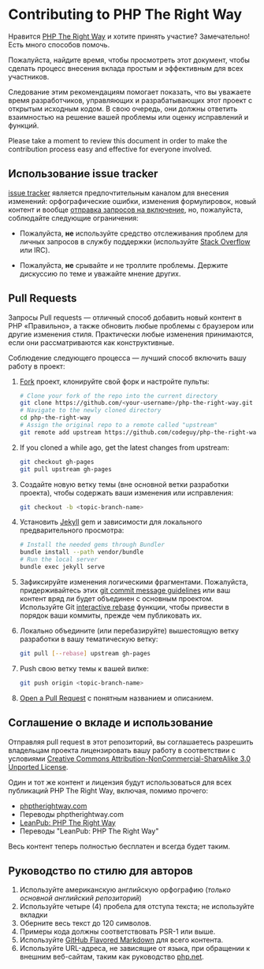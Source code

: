 # Contributing to PHP The Right Way

Нравится [PHP The Right Way](http://phptherightway.com) и хотите принять участие?
Замечательно! Есть много способов помочь.

Пожалуйста, найдите время, чтобы просмотреть этот документ, чтобы сделать процесс
внесения вклада простым и эффективным для всех участников.

Следование этим рекомендациям помогает показать, что вы уважаете время разработчиков,
управляющих и разрабатывающих этот проект с открытым исходным кодом. В свою очередь,
они должны ответить взаимностью на решение вашей проблемы или оценку исправлений
и функций.

Please take a moment to review this document in order to make the contribution
process easy and effective for everyone involved.

## Использование issue tracker

[issue tracker](https://github.com/codeguy/php-the-right-way/issues) является
предпочтительным каналом для внесения изменений: орфографические ошибки, изменения
формулировок, новый контент и вообще [отправка запросов на включение](#pull-requests),
но, пожалуйста, соблюдайте следующие ограничения:

* Пожалуйста, **не** используйте средство отслеживания проблем для личных запросов
в службу поддержки (используйте [Stack Overflow](http://stackoverflow.com/questions/tagged/php) или IRC).

* Пожалуйста, **не** срывайте и не троллите проблемы. Держите дискуссию по теме
и уважайте мнение других.

## Pull Requests

Запросы Pull requests — отличный способ добавить новый контент в PHP «Правильно»,
а также обновить любые проблемы с браузером или другие изменения стиля.
Практически любые изменения принимаются, если они рассматриваются как конструктивные.

Соблюдение следующего процесса — лучший способ включить вашу работу в проект:

1. [Fork](http://help.github.com/fork-a-repo/) проект, клонируйте свой форк и
настройте пульты:

   ```bash
   # Clone your fork of the repo into the current directory
   git clone https://github.com/<your-username>/php-the-right-way.git
   # Navigate to the newly cloned directory
   cd php-the-right-way
   # Assign the original repo to a remote called "upstream"
   git remote add upstream https://github.com/codeguy/php-the-right-way.git
   ```

2. If you cloned a while ago, get the latest changes from upstream:

   ```bash
   git checkout gh-pages
   git pull upstream gh-pages
   ```

3. Создайте новую ветку темы (вне основной ветки разработки проекта), чтобы
содержать ваши изменения или исправления:

   ```bash
   git checkout -b <topic-branch-name>
   ```

4. Установить [Jekyll](https://github.com/jekyll/jekyll/) gem и зависимости для локального предварительного просмотра:

    ```bash
    # Install the needed gems through Bundler
    bundle install --path vendor/bundle
    # Run the local server
    bundle exec jekyll serve
    ```

5. Зафиксируйте изменения логическими фрагментами. Пожалуйста, придерживайтесь этих [git commit
   message guidelines](http://tbaggery.com/2008/04/19/a-note-about-git-commit-messages.html)
   или ваш контент вряд ли будет объединен с основным проектом. Используйте Git
   [interactive rebase](https://help.github.com/articles/about-git-rebase/)
   функции, чтобы привести в порядок ваши коммиты, прежде чем публиковать их.

6. Локально объедините (или перебазируйте) вышестоящую ветку разработки в вашу тематическую ветку:

   ```bash
   git pull [--rebase] upstream gh-pages
   ```

7. Push свою ветку темы к вашей вилке:

   ```bash
   git push origin <topic-branch-name>
   ```

8. [Open a Pull Request](https://help.github.com/articles/using-pull-requests/)
    с понятным названием и описанием.

## Соглашение о вкладе и использование

Отправляя pull request в этот репозиторий, вы соглашаетесь разрешить владельцам проекта лицензировать вашу работу в
соответствии с условиями [Creative Commons Attribution-NonCommercial-ShareAlike
3.0 Unported License](http://creativecommons.org/licenses/by-nc-sa/3.0/).

Один и тот же контент и лицензия будут использоваться для всех публикаций PHP The Right Way, включая, помимо прочего:

* [phptherightway.com](http://phptherightway.com)
* Переводы phptherightway.com
* [LeanPub: PHP The Right Way](https://leanpub.com/phptherightway/)
* Переводы "LeanPub: PHP The Right Way"

Весь контент теперь полностью бесплатен и всегда будет таким.

## Руководство по стилю для авторов

1. Используйте американскую английскую орфографию (*только основной английский репозиторий*)
2. Используйте четыре (4) пробела для отступа текста; не используйте вкладки
3. Оберните весь текст до 120 символов.
4. Примеры кода должны соответствовать PSR-1 или выше.
5. Используйте [GitHub Flavored Markdown](https://github.github.com/gfm/) для всего контента.
6. Используйте URL-адреса, не зависящие от языка, при обращении к внешним веб-сайтам, таким как руководство [php.net](http://php.net/urlhowto.php).
